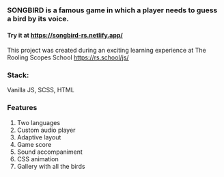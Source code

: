 ### SONGBIRD is a famous game in which a player needs to guess a bird by its voice.

#### Try it at https://songbird-rs.netlify.app/ ####

This project was created during an exciting learning experience at The Rooling Scopes School https://rs.school/js/


### Stack: ###
Vanilla JS, SCSS, HTML


### Features ###

1. Two languages
2. Custom audio player
3. Adaptive layout
4. Game score
5. Sound accompaniment
6. CSS animation
7. Gallery with all the birds
